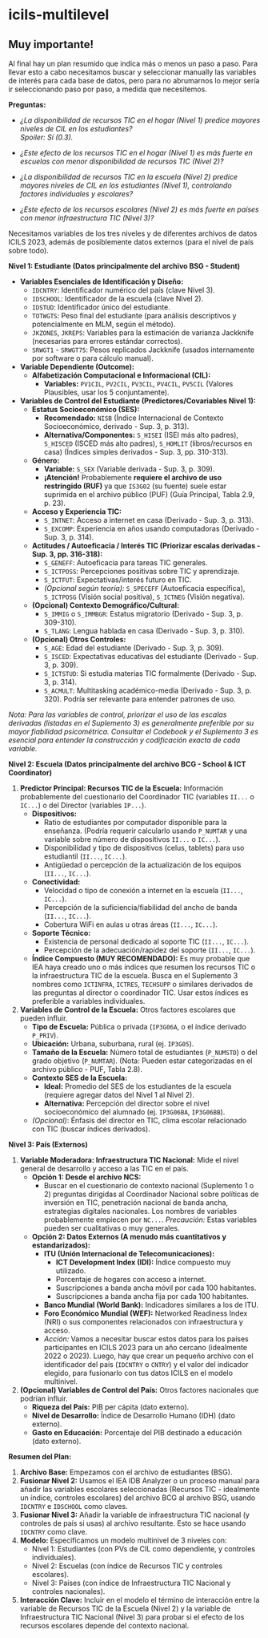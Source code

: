 # icils-multilevel

## Muy importante!

Al final hay un plan resumido que indica más o menos un paso a paso. Para llevar esto a cabo necesitamos buscar y seleccionar manually las variables de interés para cada base de datos, pero para no abrumarnos lo mejor sería ir seleccionando paso por paso, a medida que necesitemos.

**Preguntas:**

-   *¿La disponibilidad de recursos TIC en el hogar (Nivel 1) predice mayores niveles de CIL en los estudiantes?\
    Spoiler: Sí (0.3).*

-   *¿Este efecto de los recursos TIC en el hogar (Nivel 1) es más fuerte en escuelas con menor disponibilidad de recursos TIC (Nivel 2)?*

-   *¿La disponibilidad de recursos TIC en la escuela (Nivel 2) predice mayores niveles de CIL en los estudiantes (Nivel 1), controlando factores individuales y escolares?*

-   *¿Este efecto de los recursos escolares (Nivel 2) es más fuerte en países con menor infraestructura TIC (Nivel 3)?*

Necesitamos variables de los tres niveles y de diferentes archivos de datos ICILS 2023, además de posiblemente datos externos (para el nivel de país sobre todo).

**Nivel 1: Estudiante (Datos principalmente del archivo BSG - Student)**

-   **Variables Esenciales de Identificación y Diseño:**
    -   `IDCNTRY`: Identificador numérico del país (clave Nivel 3).
    -   `IDSCHOOL`: Identificador de la escuela (clave Nivel 2).
    -   `IDSTUD`: Identificador único del estudiante.
    -   `TOTWGTS`: Peso final del estudiante (para análisis descriptivos y potencialmente en MLM, según el método).
    -   `JKZONES`, `JKREPS`: Variables para la estimación de varianza Jackknife (necesarias para errores estándar correctos).
    -   `SRWGT1` - `SRWGT75`: Pesos replicados Jackknife (usados internamente por software o para cálculo manual).
-   **Variable Dependiente (Outcome):**
    -   **Alfabetización Computacional e Informacional (CIL):**
        -   **Variables:** `PV1CIL`, `PV2CIL`, `PV3CIL`, `PV4CIL`, `PV5CIL` (Valores Plausibles, usar los 5 conjuntamente).
-   **Variables de Control del Estudiante (Predictores/Covariables Nivel 1):**
    -   **Estatus Socioeconómico (SES):**
        -   **Recomendado:** `NISB` (Índice Internacional de Contexto Socioeconómico, derivado - Sup. 3, p. 313).
        -   **Alternativa/Componentes:** `S_HISEI` (ISEI más alto padres), `S_HISCED` (ISCED más alto padres), `S_HOMLIT` (libros/recursos en casa) (Índices simples derivados - Sup. 3, pp. 310-313).
    -   **Género:**
        -   **Variable:** `S_SEX` (Variable derivada - Sup. 3, p. 309).
        -   **¡Atención!** Probablemente **requiere el archivo de uso restringido (RUF)** ya que `IS3G02` (su fuente) suele estar suprimida en el archivo público (PUF) (Guía Principal, Tabla 2.9, p. 23).
    -   **Acceso y Experiencia TIC:**
        -   `S_INTNET`: Acceso a internet en casa (Derivado - Sup. 3, p. 313).
        -   `S_EXCOMP`: Experiencia en años usando computadoras (Derivado - Sup. 3, p. 314).
    -   **Actitudes / Autoeficacia / Interés TIC (Priorizar escalas derivadas - Sup. 3, pp. 316-318):**
        -   `S_GENEFF`: Autoeficacia para tareas TIC generales.
        -   `S_ICTPOSS`: Percepciones positivas sobre TIC y aprendizaje.
        -   `S_ICTFUT`: Expectativas/interés futuro en TIC.
        -   *(Opcional según teoría):* `S_SPECEFF` (Autoeficacia específica), `S_ICTPOSG` (Visión social positiva), `S_ICTNEG` (Visión negativa).
    -   **(Opcional) Contexto Demográfico/Cultural:**
        -   `S_IMMIG` o `S_IMMBGR`: Estatus migratorio (Derivado - Sup. 3, p. 309-310).
        -   `S_TLANG`: Lengua hablada en casa (Derivado - Sup. 3, p. 310).
    -   **(Opcional) Otros Controles:**
        -   `S_AGE`: Edad del estudiante (Derivado - Sup. 3, p. 309).
        -   `S_ISCED`: Expectativas educativas del estudiante (Derivado - Sup. 3, p. 309).
        -   `S_ICTSTUD`: Si estudia materias TIC formalmente (Derivado - Sup. 3, p. 314).
        -   `S_ACMULT`: Multitasking académico-media (Derivado - Sup. 3, p. 320). Podría ser relevante para entender patrones de uso.

*Nota: Para las variables de control, priorizar el uso de las escalas derivadas (listadas en el Suplemento 3) es generalmente preferible por su mayor fiabilidad psicométrica. Consultar el Codebook y el Suplemento 3 es esencial para entender la construcción y codificación exacta de cada variable.*

**Nivel 2: Escuela (Datos principalmente del archivo BCG - School & ICT Coordinator)**

1.  **Predictor Principal: Recursos TIC de la Escuela:** Información probablemente del cuestionario del Coordinador TIC (variables `II...` o `IC...`) o del Director (variables `IP...`).
    -   **Dispositivos:**
        -   Ratio de estudiantes por computador disponible para la enseñanza. (Podría requerir calcularlo usando `P_NUMTAR` y una variable sobre número de dispositivos `II...` o `IC...`).
        -   Disponibilidad y tipo de dispositivos (celus, tablets) para uso estudiantil (`II...`, `IC...`).
        -   Antigüedad o percepción de la actualización de los equipos (`II...`, `IC...`).
    -   **Conectividad:**
        -   Velocidad o tipo de conexión a internet en la escuela (`II...`, `IC...`).
        -   Percepción de la suficiencia/fiabilidad del ancho de banda (`II...`, `IC...`).
        -   Cobertura WiFi en aulas u otras áreas (`II...`, `IC...`).
    -   **Soporte Técnico:**
        -   Existencia de personal dedicado al soporte TIC (`II...`, `IC...`).
        -   Percepción de la adecuación/rapidez del soporte (`II...`, `IC...`).
    -   **Índice Compuesto (MUY RECOMENDADO):** Es muy probable que IEA haya creado uno o más índices que resumen los recursos TIC o la infraestructura TIC de la escuela. Busca en el Suplemento 3 nombres como `ICTINFRA`, `ICTRES`, `TECHSUPP` o similares derivados de las preguntas al director o coordinador TIC. Usar estos índices es preferible a variables individuales.
2.  **Variables de Control de la Escuela:** Otros factores escolares que pueden influir.
    -   **Tipo de Escuela:** Pública o privada (`IP3G06A`, o el índice derivado `P_PRIV`).
    -   **Ubicación:** Urbana, suburbana, rural (ej. `IP3G05`).
    -   **Tamaño de la Escuela:** Número total de estudiantes (`P_NUMSTD`) o del grado objetivo (`P_NUMTAR`). (Nota: Pueden estar categorizadas en el archivo público - PUF, Tabla 2.8).
    -   **Contexto SES de la Escuela:**
        -   **Ideal:** Promedio del SES de los estudiantes de la escuela (requiere agregar datos del Nivel 1 al Nivel 2).
        -   **Alternativa:** Percepción del director sobre el nivel socioeconómico del alumnado (ej. `IP3G06BA`, `IP3G06BB`).
    -   *(Opcional)*: Énfasis del director en TIC, clima escolar relacionado con TIC (buscar índices derivados).

**Nivel 3: País (Externos)**

1.  **Variable Moderadora: Infraestructura TIC Nacional:** Mide el nivel general de desarrollo y acceso a las TIC en el país.
    -   **Opción 1: Desde el archivo NCS:**
        -   Buscar en el cuestionario de contexto nacional (Suplemento 1 o 2) preguntas dirigidas al Coordinador Nacional sobre políticas de inversión en TIC, penetración nacional de banda ancha, estrategias digitales nacionales. Los nombres de variables probablemente empiecen por `NC...`. *Precaución:* Estas variables pueden ser cualitativas o muy generales.
    -   **Opción 2: Datos Externos (A menudo más cuantitativos y estandarizados):**
        -   **ITU (Unión Internacional de Telecomunicaciones):**
            -   **ICT Development Index (IDI):** Índice compuesto muy utilizado.
            -   Porcentaje de hogares con acceso a internet.
            -   Suscripciones a banda ancha móvil por cada 100 habitantes.
            -   Suscripciones a banda ancha fija por cada 100 habitantes.
        -   **Banco Mundial (World Bank):** Indicadores similares a los de ITU.
        -   **Foro Económico Mundial (WEF):** Networked Readiness Index (NRI) o sus componentes relacionados con infraestructura y acceso.
        -   *Acción:* Vamos a necesitar buscar estos datos para los países participantes en ICILS 2023 para un año cercano (idealmente 2022 o 2023). Luego, hay que crear un pequeño archivo con el identificador del país (`IDCNTRY` o `CNTRY`) y el valor del indicador elegido, para fusionarlo con tus datos ICILS en el modelo multinivel.
2.  **(Opcional) Variables de Control del País:** Otros factores nacionales que podrían influir.
    -   **Riqueza del País:** PIB per cápita (dato externo).
    -   **Nivel de Desarrollo:** Índice de Desarrollo Humano (IDH) (dato externo).
    -   **Gasto en Educación:** Porcentaje del PIB destinado a educación (dato externo).

**Resumen del Plan:**

1.  **Archivo Base:** Empezamos con el archivo de estudiantes (BSG).
2.  **Fusionar Nivel 2:** Usamos el IEA IDB Analyzer o un proceso manual para añadir las variables escolares seleccionadas (Recursos TIC - idealmente un índice, controles escolares) del archivo BCG al archivo BSG, usando `IDCNTRY` e `IDSCHOOL` como claves.
3.  **Fusionar Nivel 3:** Añadir la variable de infraestructura TIC nacional (y controles de país si usas) al archivo resultante. Esto se hace usando `IDCNTRY` como clave.
4.  **Modelo:** Especificamos un modelo multinivel de 3 niveles con:
    -   Nivel 1: Estudiantes (con PVs de CIL como dependiente, y controles individuales).
    -   Nivel 2: Escuelas (con índice de Recursos TIC y controles escolares).
    -   Nivel 3: Países (con índice de Infraestructura TIC Nacional y controles nacionales).
5.  **Interacción Clave:** Incluir en el modelo el término de interacción entre la variable de Recursos TIC de la Escuela (Nivel 2) y la variable de Infraestructura TIC Nacional (Nivel 3) para probar si el efecto de los recursos escolares depende del contexto nacional.
